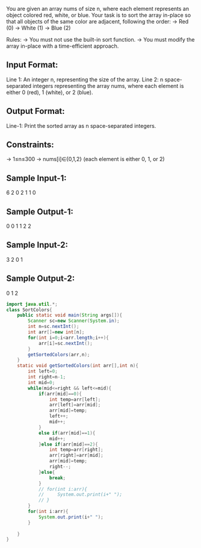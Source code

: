 You are given an array nums of size n, where each element represents an object colored red, white, or blue. 
Your task is to sort the array in-place so that all objects of the same color are adjacent, following the order:
-> Red (0)
-> White (1)
-> Blue (2)

Rules:
-> You must not use the built-in sort function.
-> You must modify the array in-place with a time-efficient approach.

Input Format:
-------------
Line 1: An integer n, representing the size of the array.
Line 2: n space-separated integers representing the array nums, where each element is either 0 (red), 1 (white), or 2 (blue).

Output Format:
--------------
Line-1: Print the sorted array as n space-separated integers.

Constraints:
------------
-> 1≤n≤300
-> nums[i]∈{0,1,2} (each element is either 0, 1, or 2)

Sample Input-1:
---------------
6
2 0 2 1 1 0

Sample Output-1:
----------------
0 0 1 1 2 2

Sample Input-2:
---------------
3
2 0 1

Sample Output-2:
----------------
0 1 2

```java
import java.util.*;
class SortColors{
    public static void main(String args[]){
        Scanner sc=new Scanner(System.in);
        int n=sc.nextInt();
        int arr[]=new int[n];
        for(int i=0;i<arr.length;i++){
            arr[i]=sc.nextInt();
        }
        getSortedColors(arr,n);
    }
    static void getSortedColors(int arr[],int n){
        int left=0;
        int right=n-1;
        int mid=0;
        while(mid<=right && left<=mid){
            if(arr[mid]==0){
                int temp=arr[left];
                arr[left]=arr[mid];
                arr[mid]=temp;
                left++;
                mid++;
            }
            else if(arr[mid]==1){
                mid++;
            }else if(arr[mid]==2){
                int temp=arr[right];
                arr[right]=arr[mid];
                arr[mid]=temp;
                right--;
            }else{
                break;
            }
            // for(int i:arr){
            //     System.out.print(i+" ");
            // }
        }
        for(int i:arr){
            System.out.print(i+" ");
        }
        
    }
}
```